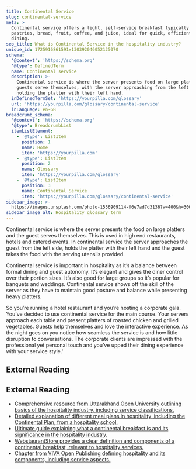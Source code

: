 ```yaml
---
title: Continental Service
slug: continental-service
meta: >
  Continental service offers a light, self-service breakfast typically including
  pastries, bread, fruit, coffee, and juice, ideal for quick, efficient morning
  dining.
seo_title: What is Continental Service in the hospitality industry?
unique_id: 1725916861591x130392046052125070
schema:
  '@context': 'https://schema.org'
  '@type': DefinedTerm
  name: Continental service
  description: >-
    Continental service is where the server presents food on large platters and
    guests serve themselves, with the server approaching from the left and
    holding the platter with their left hand.
  inDefinedTermSet: 'https://yourpilla.com/glossary'
  url: 'https://yourpilla.com/glossary/continental-service'
  inLanguage: en-GB
breadcrumb_schema:
  '@context': 'https://schema.org'
  '@type': BreadcrumbList
  itemListElement:
    - '@type': ListItem
      position: 1
      name: Home
      item: 'https://yourpilla.com'
    - '@type': ListItem
      position: 2
      name: Glossary
      item: 'https://yourpilla.com/glossary'
    - '@type': ListItem
      position: 3
      name: Continental Service
      item: 'https://yourpilla.com/glossary/continental-service'
sidebar_image: >-
  https://images.unsplash.com/photo-1556909114-f6e7ad7d3136?w=400&h=300&fit=crop&auto=format
sidebar_image_alt: Hospitality glossary term
---
```


Continental service is where the server presents the food on large platters and the guest serves themselves. This is used in high end restaurants, hotels and catered events. In continental service the server approaches the guest from the left side, holds the platter with their left hand and the guest takes the food with the serving utensils provided.

Continental service is important in hospitality as it’s a balance between formal dining and guest autonomy. It’s elegant and gives the diner control over their portion sizes. It’s also good for large groups so it’s popular for banquets and weddings. Continental service shows off the skill of the server as they have to maintain good posture and balance while presenting heavy platters.

So you’re running a hotel restaurant and you’re hosting a corporate gala. You’ve decided to use continental service for the main course. Your servers approach each table and present platters of roasted chicken and grilled vegetables. Guests help themselves and love the interactive experience. As the night goes on you notice how seamless the service is and how little disruption to conversations. The corporate clients are impressed with the professional yet personal touch and you’ve upped their dining experience with your service style.'

## External Reading



## External Reading

*   [Comprehensive resource from Uttarakhand Open University outlining basics of the hospitality industry, including service classifications.](https://uou.ac.in/sites/default/files/slm/DHA-101.pdf)
*   [Detailed explanation of different meal plans in hospitality, including the Continental Plan, from a hospitality school.](https://www.hospitality-school.com/american-european-continental-meal/)
*   [Ultimate guide explaining what a continental breakfast is and its significance in the hospitality industry.](https://www.freshways.co.uk/what-is-a-continental-breakfast-the-ultimate-guide/)
*   [WebstaurantStore provides a clear definition and components of a continental breakfast, relevant to hospitality services.](https://www.webstaurantstore.com/blog/2868/continental-breakfast-definition.html?srsltid=AfmBOooCaC2pWFcmWfrRQLMxpLYdyYzcnYFUxd9Kr9v8c7oB85JtWWZO)
*   [Chapter from VIVA Open Publishing defining hospitality and its components, including service aspects.](https://viva.pressbooks.pub/fundamentalsofbusiness/chapter/chapter-16-hospitality-tourism/)
